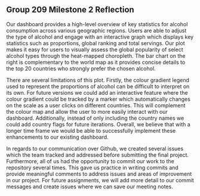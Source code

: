 ## Group 209 Milestone 2 Reflection

Our dashboard provides a high-level overview of key statistics for alcohol consumption across various geographic regions. Users are able to adjust the type of alcohol and engage with an interactive graph which displays key statistics such as proportions, global ranking and total servings. Our plot makes it easy for users to visually assess the global popularity of select alcohol types through the heat-mapped choropleth. The bar chart on the right is complementary to the world map as it provides concise details to the top 20 countries who strongly prefer the chosen alcohol.

There are several limitations of this plot. Firstly, the colour gradient legend used to represent the proportions of alcohol can be difficult to interpret on its own. For future versions we could add an interactive feature where the colour gradient could be tracked by a marker which automatically changes on the scale as a user clicks on different countries. This will complement the colour map and allow the user to more easily interact with our dashboard. Additionally, instead of only including the country names we could add country flags for future iterations. Overall, we believe that with a longer time frame we would be able to successfully implement these enhancements to our existing dashboard.

In regards to our communication over Github, we created several issues which the team tracked and addressed before submitting the final project. Furthermore, all of us had the opportunity to commit our work to the repository several times. This gave us practice in writing commits and provide meaningful comments to address issues and areas of improvement in our project. For future assignments, we will add more detail to our commit messages and create issues where we can save our meeting notes.
